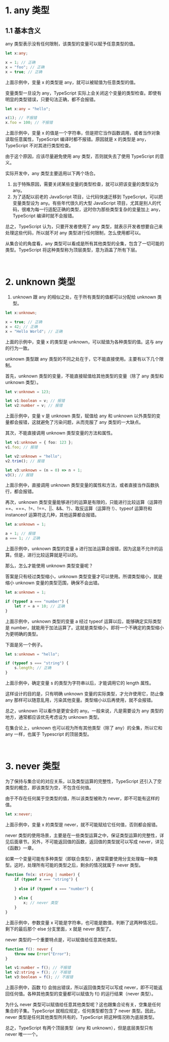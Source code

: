# 1. any 类型

## 1.1 基本含义

any 类型表示没有任何限制，该类型的变量可以赋予任意类型的值。

```typescript
let x:any;

x = 1; // 正确
x = "foo"; // 正确
x = true; // 正确
```

上面示例中，变量 x 的类型是 any，就可以被赋值为任意类型的值。

变量类型一旦设为 any，TypeScript 实际上会关闭这个变量的类型检查。即使有明显的类型错误，只要句法正确，都不会报错。

```typescript
let x:any = "hello";

x(1); // 不报错
x.foo = 100; // 不报错
```

上面示例中，变量 x 的值是一个字符串，但是把它当作函数调用，或者当作对象读取任意属性，TypeScript 编译时都不报错。原因就是 x 的类型是 any，TypeScript 不对其进行类型检查。

由于这个原因，应该尽量避免使用 any 类型，否则就失去了使用 TypeScript 的意义。

实际开发中，any 类型主要适用以下两个场合。

1. 出于特殊原因，需要关闭某些变量的类型检查，就可以把该变量的类型设为 any。
2. 为了适配以前老的 JavaScript 项目，让代码快速迁移到 TypeScript，可以把变量类型设为 any。有些年代很久的大型 JavaScript 项目，尤其是别人的代码，很难为每一行适配正确的类型，这时你为那些类型复杂的变量加上 any，TypeScript 编译时就不会报错。

总之，TypeScript 认为，只要开发者使用了 any 类型，就表示开发者想要自己来处理这些代码，所以就不对 any 类型进行任何限制，怎么使用都可以。

从集合论的角度看，any 类型可以看成是所有其他类型的全集，包含了一切可能的类型。TypeScript 将这种类型称为顶层类型，意为涵盖了所有下层。

<br>

# 2. unknown 类型

1. unknown 跟 any 的相似之处，在于所有类型的值都可以分配给 unknown 类型。

```typescript
let x:unknown;

x = true; // 正确
x = 42; // 正确
x = "Hello World"; // 正确
```

上面的示例中，变量 x 的类型是 unknown，可以赋值为各种类型的值。这与 any 的行为一致。

unknown 类型跟 any 类型的不同之处在于，它不能直接使用。主要有以下几个限制。

首先，unknown 类型的变量，不能直接赋值给其他类型的变量（除了 any 类型和 unknown 类型）。

```typescript
let v:unknown = 123;

let v1:boolean = v; // 报错
let v2:number = v; // 报错
```

上面示例中，变量 v 是 unknown 类型，赋值给 any 和 unknown 以外类型的变量都会报错，这就避免了污染问题，从而克服了 any 类型的一大缺点。

其次，不能直接调用 unknown 类型变量的方法和属性。

```typescript
let v1:unknown = { foo: 123 };
v1.foo; // 报错

let v2:unknown = "hello";
v2.trim(); // 报错

let v3:unknown = (n = 0) => n + 1;
v3(); // 报错
```

上面示例中，直接调用 unknown 类型变量的属性和方法，或者直接当作函数执行，都会报错。

再次，unknown 类型变量能够进行的运算是有限的，只能进行比较运算（运算符 ==、===、!=、!==、||、&&、?）、取反运算（运算符 !）、typeof 运算符和 instanceof 运算符这几种，其他运算都会报错。

```typescript
let a:unknown = 1;

a + 1; // 报错
a === 1; // 正确
```

上面示例中，unknown 类型的变量 a 进行加法运算会报错，因为这是不允许的运算。但是，进行比较运算就是可以的。

那么，怎么才能使用 unknown 类型变量呢？

答案是只有经过类型缩小，unknown 类型变量才可以使用。所谓类型缩小，就是缩小 unknown 变量的类型范围，确保不会出错。

```typescript
let a:unknown = 1;

if (typeof a === "number") {
    let r = a + 10; // 正确
}
```

上面示例中，unknown 类型的变量 a 经过 typeof 运算以后，能够确定实际类型是 number，就能用于加法运算了。这就是类型缩小，即将一个不确定的类型缩小为更明确的类型。

下面是另一个例子。

```typescript
let s:unknown = "hello";

if (typeof s === "string") {
    s.length; // 正确
}
```

上面示例中，确定变量 s 的类型为字符串以后，才能调用它的 length 属性。

这样设计的目的是，只有明确 unknown 变量的实际类型，才允许使用它，防止像 any 那样可以随意乱用，污染其他变量。类型缩小以后再使用，就不会报错。

总之，unknown 可以看作是更安全的 any。一般来说，凡是需要设为 any 类型的地方，通常都应该优先考虑设为 unknown 类型。

在集合论上，unknown 也可以视为所有其他类型（除了 any）的全集，所以它和 any 一样，也属于 Typescript 的顶层类型。

<br>

# 3. never 类型

为了保持与集合论的对应关系，以及类型运算的完整性，TypeScript 还引入了空类型的概念，即该类型为空，不包含任何值。

由于不存在任何属于空类型的值，所以该类型被称为 never，即不可能有这样的值。

```typescript
let x:never;
```

上面示例中，变量 x 的类型是 never，就不可能赋给它任何值，否则都会报错。

never 类型的使用场景，主要是在一些类型运算之中，保证类型运算的完整性，详见后面章节。另外，不可能返回值的函数，返回值的类型就可以写成 never，详见《函数》一章。

如果一个变量可能有多种类型（即联合类型），通常需要使用分支处理每一种类型。这时，处理所有可能的类型之后，剩余的情况就属于 never 类型。

```typescript
function fn(x: string | number) {
    if (typeof x === "string") {
        
    } else if (typeof x === "number") {
        
    } else {
        x; // never 类型
    }
}
```

上面示例中，参数变量 x 可能是字符串，也可能是数值，判断了这两种情况后，剩下的最后那个 else 分支里面，x 就是 never 类型了。

never 类型的一个重要特点是，可以赋值给任意其他类型。

```typescript
function f(): never {
    throw new Error("Error");
}

let v1:number = f(); // 不报错
let v2:string = f(); // 不报错
let v3:boolean = f(); // 不报错
```

上面示例中，函数 f() 会抛出错误，所以返回值类型可以写成 never，即不可能返回任何值。各种其他类型的变量都可以赋值为 f() 的运行结果（never 类型）。

为什么 never 类型可以赋值给任意其他类型呢？这也跟集合论有关，空集是任何集合的子集。TypeScript 就相应规定，任何类型都包含了 never 类型。因此，never 类型是任何其他类型所共有的，TypeScript 把这种情况称为底层类型。

总之，TypeScript 有两个顶层类型（any 和 unknown），但是底层类型只有 never 唯一一个。









